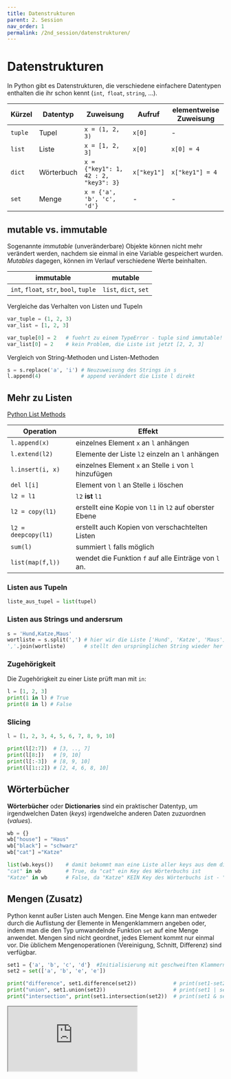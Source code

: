 ```yaml
---
title: Datenstrukturen
parent: 2. Session
nav_order: 1
permalink: /2nd_session/datenstrukturen/
---
```



# Datenstrukturen

In Python gibt es Datenstrukturen, die verschiedene einfachere Datentypen enthalten die ihr schon kennt (`int`,` float`, `string`, ...). 

Kürzel | Datentyp | Zuweisung | Aufruf | elementweise Zuweisung
--- | --- | --- | --- | ---
`tuple`| Tupel | `x = (1, 2, 3)` | `x[0]` | -
`list`| Liste | `x = [1, 2, 3]` | `x[0]` | `x[0] = 4`
`dict`| Wörterbuch | `x = {"key1": 1, 42 : 2, "key3": 3}` | `x["key1"]` | `x["key1"] = 4`
`set`| Menge | `x = {'a', 'b', 'c', 'd'}` | - | -


## mutable vs. immutable

Sogenannte *immutable* (unveränderbare) Objekte können nicht mehr verändert werden, nachdem sie einmal in eine Variable gespeichert wurden.
*Mutables* dagegen, können im Verlauf verschiedene Werte beinhalten.

immutable | mutable 
--- | --- 
`int`, `float`, `str`, `bool`, `tuple` | `list`,  `dict`, `set`

Vergleiche das Verhalten von Listen und Tupeln

```python
var_tuple = (1, 2, 3)
var_list = [1, 2, 3]

var_tuple[0] = 2   # fuehrt zu einem TypeError - tuple sind immutable!
var_list[0] = 2    # kein Problem, die Liste ist jetzt [2, 2, 3]
```

Vergleich von String-Methoden und Listen-Methoden

```python
s = s.replace('a', 'i') # Neuzuweisung des Strings in s
l.append(4)             # append verändert die Liste l direkt
```

## Mehr zu Listen

[Python List Methods](https://www.w3schools.com/python/python_ref_list.asp)

Operation | Effekt
--- | --- 
`l.append(x)`| einzelnes Element `x` an `l` anhängen
`l.extend(l2)`| Elemente der Liste `l2` einzeln an `l` anhängen
`l.insert(i, x)`| einzelnes Element `x` an Stelle `i` von `l` hinzufügen
`del l[i]` | Element von `l` an Stelle `i` löschen
`l2 = l1` | `l2` __ist__ `l1`
`l2 = copy(l1)` | erstellt eine Kopie von `l1` in `l2` auf oberster Ebene
 `l2 = deepcopy(l1)` | erstellt auch Kopien von verschachtelten Listen
 `sum(l)` | summiert `l` falls möglich
`list(map(f,l))` | wendet die Funktion `f` auf alle Einträge von `l` an.


### Listen aus Tupeln

```python
liste_aus_tupel = list(tupel)
```

### Listen aus Strings und andersrum

```python
s = 'Hund,Katze,Maus'
wortliste = s.split(',') # hier wir die Liste ['Hund', 'Katze', 'Maus'] erzeugt
','.join(wortliste)      # stellt den ursprünglichen String wieder her
```

### Zugehörigkeit

Die Zugehörigkeit zu einer Liste prüft man mit `in`:

```python
l = [1, 2, 3]
print(1 in l) # True
print(8 in l) # False
```

### Slicing

```python
l = [1, 2, 3, 4, 5, 6, 7, 8, 9, 10]

print(l[2:7])  # [3, .., 7]
print(l[8:])   # [9, 10]
print(l[:-3])  # [8, 9, 10]
print(l[1::2]) # [2, 4, 6, 8, 10]
```


## Wörterbücher

**Wörterbücher** oder **Dictionaries** sind ein praktischer Datentyp, um irgendwelchen Daten (*keys*) irgendwelche
anderen Daten zuzuordnen (*values*). 

```python
wb = {} 
wb["house"] = "Haus"
wb["black"] = "schwarz"
wb["cat"] ="Katze"
```

```python
list(wb.keys())    # damit bekommt man eine Liste aller keys aus dem dictionary
"cat" in wb        # True, da "cat" ein Key des Wörterbuchs ist
"Katze" in wb      # False, da "Katze" KEIN Key des Wörterbuchs ist - "Katze" taucht nur als Value auf
```

## Mengen (Zusatz)

Python kennt außer Listen auch Mengen. Eine Menge kann man entweder durch die Auflistung der Elemente in Mengenklammern angeben oder, indem man die den Typ umwandelnde Funktion `set` auf eine Menge anwendet. Mengen sind nicht geordnet, jedes Element kommt nur einmal vor. Die üblichem Mengenoperationen (Vereinigung, Schnitt, Differenz) sind verfügbar.   

```python
set1 = {'a', 'b', 'c', 'd'}  #Initialisierung mit geschweiften Klammern - ohne ':' für Verknüpfung wie bei dicts
set2 = set(['a', 'b', 'e', 'e'])

print("difference", set1.difference(set2))            # print(set1-set2)  # alternative Kurzschreibweise
print("union", set1.union(set2))                      # print(set1 | set2)  # alternative Kurzschreibweise
print("intersection", print(set1.intersection(set2))  # print(set1 & set2)  # alternative Kurzschreibweise
```


<div class="iframe-container">
<iframe src="https://www.youtube.com/embed/u4TnSnRwrm8" allowfullscreen></iframe>
</div>
